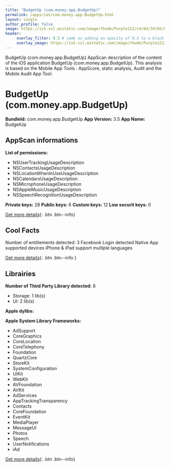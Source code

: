 ```yaml
---
title: "BudgetUp (com.money.app.BudgetUp)"
permalink: /apps/ios/com.money.app.BudgetUp.html
layout: single
author_profile: false
image: https://is5-ssl.mzstatic.com/image/thumb/Purple122/v4/0d/34/b5/0d34b5aa-235f-ae70-c3ee-554cd24acd63/AppIcon-0-0-1x_U007emarketing-0-7-0-85-220.png/512x512bb.jpg
header: 
     overlay_filter: 0.5 # same as adding an opacity of 0.5 to a black background
     overlay_image: https://is5-ssl.mzstatic.com/image/thumb/Purple122/v4/0d/34/b5/0d34b5aa-235f-ae70-c3ee-554cd24acd63/AppIcon-0-0-1x_U007emarketing-0-7-0-85-220.png/512x512bb.jpg
---
```

BudgetUp (com.money.app.BudgetUp) AppScan description of the content of the iOS application BudgetUp (com.money.app.BudgetUp). This analysis is based on the Mobile App Tools : AppScore, static analysis, Audit and the Mobile Audit App Tool.

# BudgetUp (com.money.app.BudgetUp)

**BundleId:** com.money.app.BudgetUp
**App Version:** 3.5
**App Name:** BudgetUp


## AppScan informations 

**List of permissions:** 
- NSUserTrackingUsageDescription
- NSContactsUsageDescription
- NSLocationWhenInUseUsageDescription
- NSCalendarsUsageDescription
- NSMicrophoneUsageDescription
- NSAppleMusicUsageDescription
- NSSpeechRecognitionUsageDescription
  
  
**Private keys:** 28
**Public keys:** 6
**Custom keys:** 12
**Low securit keys:** 0
  
[Get more details](/pricing.html){: .btn .btn--info}

## Cool Facts

Number of entitlements detected: 3
Facebook Login detected
Native App
supported devices iPhone & iPad
support multiple languages
  
[Get more details](/pricing.html){: .btn .btn--info }

## Librairies 
**Number of Third Party Library detected:** 8
- Storage: 1 lib(s)
- UI: 2 lib(s)


**Apple dylibs:**


**Apple System Library Frameworks:**
- AdSupport
- CoreGraphics
- CoreLocation
- CoreTelephony
- Foundation
- QuartzCore
- StoreKit
- SystemConfiguration
- UIKit
- WebKit
- AVFoundation
- AVKit
- AdServices
- AppTrackingTransparency
- Contacts
- CoreFoundation
- EventKit
- MediaPlayer
- MessageUI
- Photos
- Speech
- UserNotifications
- iAd


  
[Get more details](/pricing.html){: .btn .btn--info}


